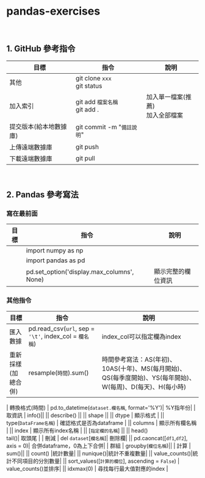 # pandas-exercises
<br/>

## 1. GitHub 參考指令
| 目標 | 指令 | 說明 |
| --- | --- | --- |
| 其他 | git clone `xxx`<br/>git status||
| 加入索引 | git add `檔案名稱`<br/>git add .|加入單一檔案(推薦)<br/>加入全部檔案|
| 提交版本(給本地數據庫) | git commit -m "`備註說明`" ||
| 上傳遠端數據庫 | git push ||
| 下載遠端數據庫 | git pull||
<br/>

## 2. Pandas 參考寫法
### 寫在最前面
| 目標 | 指令 | 說明 |
| --- | --- | --- |
|| import numpy as np ||
|| import pandas as pd ||
|| pd.set_option('display.max_columns', None) | 顯示完整的欄位資訊 |

### 其他指令
| 目標 | 指令 | 說明 |
| --- | --- | --- |
| 匯入數據 | pd.read_csv(`url`, sep = `'\t'`, index_col = `欄名稱`) | index_col可以指定欄為index|
| 重新採樣<br/>(加總合併) | resample(`時間`).sum()|時間參考寫法：AS(年初)、10AS(十年)、MS(每月開始)、QS(每季度開始)、YS(每年開始)、W(每周)、D(每天)、H(每小時)|

| 轉換格式(時間) | pd.to_datetime(`dataset.欄名稱`, format='%Y')| %Y指年份|
| 取資訊 | info()||
|| describe() ||
|| shape ||
|| dtype | 顯示格式 |
|| type(`DataFrame名稱`) | 確認格式是否為dataframe |
|| columns | 顯示所有欄名稱 |
|| index | 顯示所有index名稱 |
|| [`指定欄的名稱`] ||
|| head() <br/> tail()| 取頭尾 |
| 刪減 | del `dataset`[`欄名稱`]| 刪除欄|
|| pd.caoncat([`df1`,`df2`], axis = 0)| 合併dataframe，0為上下合併|
| 群組 | groupby(`欄位名稱`)||
| 計算 | sum()||
|| count() |統計數量|
|| nunique()|統計不重複數量|
|| value_counts()|統計不同項目的分別數量|
|| sort_values([`計算的欄位`], ascending = `False`) | value_counts()並排序|
|| idxmax(0) | 尋找每行最大值對應的index |
